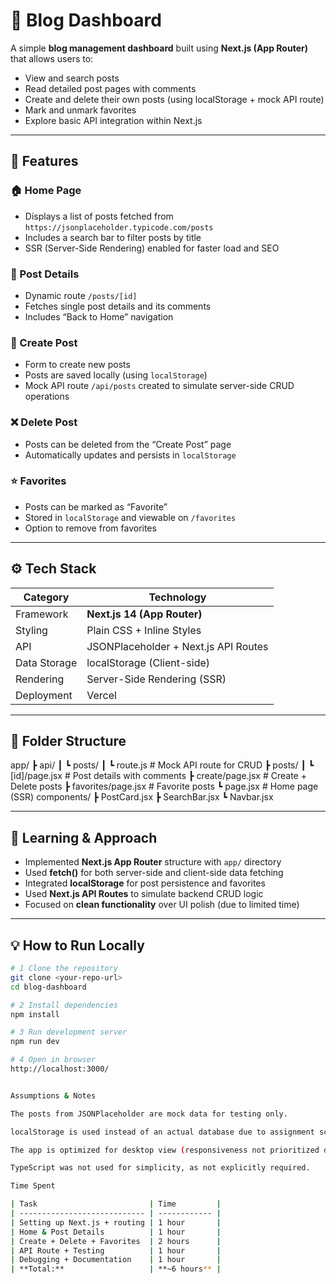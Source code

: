 # 📰 Blog Dashboard

A simple **blog management dashboard** built using **Next.js (App Router)** that allows users to:
- View and search posts
- Read detailed post pages with comments
- Create and delete their own posts (using localStorage + mock API route)
- Mark and unmark favorites
- Explore basic API integration within Next.js

---

## 🚀 Features

### 🏠 Home Page
- Displays a list of posts fetched from `https://jsonplaceholder.typicode.com/posts`
- Includes a search bar to filter posts by title
- SSR (Server-Side Rendering) enabled for faster load and SEO

### 📄 Post Details
- Dynamic route `/posts/[id]`
- Fetches single post details and its comments
- Includes “Back to Home” navigation

### 📝 Create Post
- Form to create new posts
- Posts are saved locally (using `localStorage`)
- Mock API route `/api/posts` created to simulate server-side CRUD operations

### ❌ Delete Post
- Posts can be deleted from the “Create Post” page
- Automatically updates and persists in `localStorage`

### ⭐ Favorites
- Posts can be marked as “Favorite”
- Stored in `localStorage` and viewable on `/favorites`
- Option to remove from favorites

---

## ⚙️ Tech Stack

| Category | Technology |
|-----------|-------------|
| Framework | **Next.js 14 (App Router)** |
| Styling | Plain CSS + Inline Styles |
| API | JSONPlaceholder + Next.js API Routes |
| Data Storage | localStorage (Client-side) |
| Rendering | Server-Side Rendering (SSR) |
| Deployment | Vercel |

---

## 🧩 Folder Structure

app/
┣ api/
┃ ┗ posts/
┃ ┗ route.js # Mock API route for CRUD
┣ posts/
┃ ┗ [id]/page.jsx # Post details with comments
┣ create/page.jsx # Create + Delete posts
┣ favorites/page.jsx # Favorite posts
┗ page.jsx # Home page (SSR)
components/
┣ PostCard.jsx
┣ SearchBar.jsx
┗ Navbar.jsx


---

## 🧠 Learning & Approach

- Implemented **Next.js App Router** structure with `app/` directory  
- Used **fetch()** for both server-side and client-side data fetching  
- Integrated **localStorage** for post persistence and favorites  
- Used **Next.js API Routes** to simulate backend CRUD logic  
- Focused on **clean functionality** over UI polish (due to limited time)

---

## 💡 How to Run Locally

```bash
# 1 Clone the repository
git clone <your-repo-url>
cd blog-dashboard

# 2 Install dependencies
npm install

# 3 Run development server
npm run dev

# 4 Open in browser
http://localhost:3000/


Assumptions & Notes

The posts from JSONPlaceholder are mock data for testing only.

localStorage is used instead of an actual database due to assignment scope.

The app is optimized for desktop view (responsiveness not prioritized due to time constraint).

TypeScript was not used for simplicity, as not explicitly required.

Time Spent

| Task                         | Time         |
| ---------------------------- | ------------ |
| Setting up Next.js + routing | 1 hour       |
| Home & Post Details          | 1 hour       |
| Create + Delete + Favorites  | 2 hours      |
| API Route + Testing          | 1 hour       |
| Debugging + Documentation    | 1 hour       |
| **Total:**                   | **~6 hours** |
